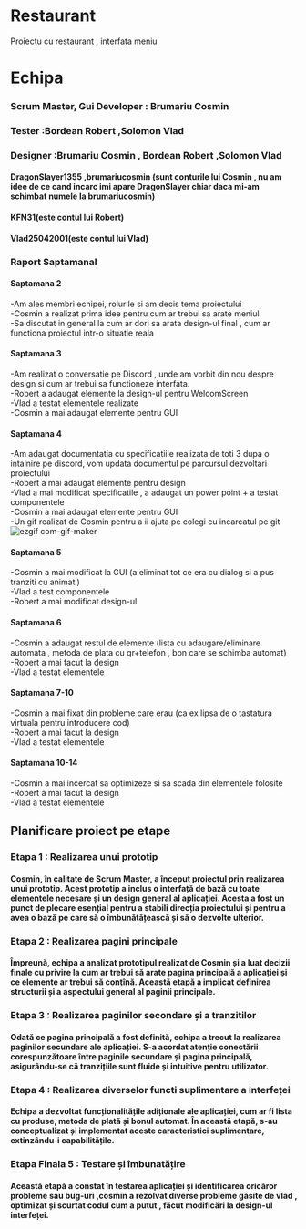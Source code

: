 # Restaurant

Proiectu cu restaurant , interfata meniu

# Echipa

  ### Scrum Master, Gui Developer : Brumariu Cosmin
  ### Tester :Bordean Robert ,Solomon Vlad
  ### Designer :Brumariu Cosmin , Bordean Robert ,Solomon Vlad
  #### DragonSlayer1355 ,brumariucosmin (sunt conturile lui Cosmin , nu am idee de ce cand incarc imi apare DragonSlayer chiar daca mi-am schimbat numele la brumariucosmin)
  #### KFN31(este contul lui Robert)
  #### Vlad25042001(este contul lui Vlad)
### Raport Saptamanal

#### Saptamana 2

  -Am ales membri echipei, rolurile si am decis tema proiectului <br>
  -Cosmin a realizat prima idee pentru cum ar trebui sa arate meniul <br>
  -Sa discutat in general la cum ar dori sa arata design-ul final , cum ar functiona proiectul intr-o situatie reala

#### Saptamana 3

  -Am realizat o conversatie pe Discord , unde am vorbit din nou despre design si cum ar trebui sa functioneze interfata. <br>
  -Robert a adaugat elemente la design-ul pentru WelcomScreen <br>
  -Vlad a testat elementele realizate <br>
  -Cosmin a mai adaugat elemente pentru GUI 

#### Saptamana 4
  -Am adaugat documentatia cu specificatiile realizata de toti 3 dupa o intalnire pe discord, vom updata documentul pe parcursul dezvoltari proiectului <br>
  -Robert a mai adaugat elemente pentru design <br>
  -Vlad a mai modificat specificatile , a adaugat un power point + a testat componentele <br>
  -Cosmin a mai adaugat elemente pentru GUI <br>
  -Un gif realizat de Cosmin pentru a ii ajuta pe colegi cu incarcatul pe git <br>
  ![ezgif com-gif-maker](https://github.com/etc-sea/Restaurant/assets/106124168/512f4f66-adfd-44be-b8a9-fff2f294ec80)

#### Saptamana 5
-Cosmin a mai modificat la GUI (a eliminat tot ce era cu dialog si a pus tranziti cu animati) <br>
-Vlad a test componentele <br>
-Robert a mai modificat design-ul

#### Saptamana 6
-Cosmin a adaugat restul de elemente (lista cu adaugare/eliminare automata , metoda de plata cu qr+telefon , bon care se schimba automat) <br>
-Robert a mai facut la design <br>
-Vlad a testat elementele 

#### Saptamana 7-10
-Cosmin a mai fixat din probleme care erau (ca ex lipsa de o tastatura virtuala pentru introducere cod) <br>
-Robert a mai facut la design <br>
-Vlad a testat elementele 

#### Saptamana 10-14
-Cosmin a mai incercat sa optimizeze si sa scada din elementele folosite <br>
-Robert a mai facut la design <br>
-Vlad a testat elementele 


## Planificare proiect pe etape
### Etapa 1 : Realizarea unui prototip 
#### Cosmin, în calitate de Scrum Master, a început proiectul prin realizarea unui prototip. Acest prototip a inclus o interfață de bază cu toate elementele necesare și un design general al aplicației. Acesta a fost un punct de plecare esențial pentru a stabili direcția proiectului și pentru a avea o bază pe care să o îmbunătățească și să o dezvolte ulterior.
### Etapa 2 : Realizarea pagini principale 
#### Împreună, echipa a analizat prototipul realizat de Cosmin și a luat decizii finale cu privire la cum ar trebui să arate pagina principală a aplicației și ce elemente ar trebui să conțînă. Această etapă a implicat definirea structurii și a aspectului general al paginii principale.
### Etapa 3 : Realizarea paginilor secondare și a tranzitilor 
#### Odată ce pagina principală a fost definită, echipa a trecut la realizarea paginilor secundare ale aplicației. S-a acordat atenție conectării corespunzătoare între paginile secundare și pagina principală, asigurându-se că tranzițiile sunt fluide și intuitive pentru utilizator.
### Etapa 4 : Realizarea diverselor functi suplimentare a interfeței 
#### Echipa a dezvoltat funcționalitățile adiționale ale aplicației, cum ar fi lista cu produse, metoda de plată și bonul automat. În această etapă, s-au conceptualizat și implementat aceste caracteristici suplimentare, extinzându-i capabilitățile.
### Etapa Finala 5 : Testare și îmbunatățire 
#### Această etapă a constat în testarea aplicației și identificarea oricăror probleme sau bug-uri ,cosmin a rezolvat diverse probleme găsite de vlad , optimizat și scurtat codul cum a putut , făcut modificări la design-ul interfeței.

  


